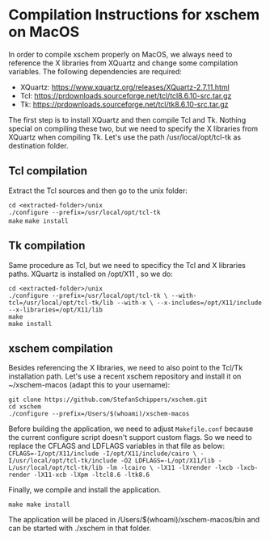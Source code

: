 # Compilation Instructions for xschem on MacOS
In order to compile xschem properly on MacOS, we always need to reference the X libraries from XQuartz
and change some compilation variables. The following dependencies are required:
- XQuartz: https://www.xquartz.org/releases/XQuartz-2.7.11.html
- Tcl: https://prdownloads.sourceforge.net/tcl/tcl8.6.10-src.tar.gz
- Tk: https://prdownloads.sourceforge.net/tcl/tk8.6.10-src.tar.gz  

The first step is to install XQuartz and then compile Tcl and Tk. Nothing special on compiling these two, but
we need to specify the X libraries from XQuartz when compiling Tk. Let's use the path
/usr/local/opt/tcl-tk as destination folder.
## Tcl compilation
Extract the Tcl sources and then go to the unix folder:

`cd <extracted-folder>/unix`  
`./configure --prefix=/usr/local/opt/tcl-tk`  
`make`
`make install`  

## Tk compilation
Same procedure as Tcl, but we need to specificy the Tcl and X libraries paths. XQuartz is installed on
/opt/X11 , so we do:  

`cd <extracted-folder>/unix`  
`./configure --prefix=/usr/local/opt/tcl-tk \
--with-tcl=/usr/local/opt/tcl-tk/lib --with-x \
--x-includes=/opt/X11/include --x-libraries=/opt/X11/lib`  
`make`  
`make install`  

## xschem compilation
Besides referencing the X libraries, we need to also point to the Tcl/Tk installation path. Let's use a recent
xschem repository and install it on ~/xschem-macos (adapt this to your username):  

`git clone https://github.com/StefanSchippers/xschem.git`  
`cd xschem`  
`./configure --prefix=/Users/$(whoami)/xschem-macos`  

Before building the application, we need to adjust `Makefile.conf` because the current configure
script doesn't support custom flags. So we need to replace the CFLAGS and LDFLAGS variables in that file
as below:  
`CFLAGS=-I/opt/X11/include -I/opt/X11/include/cairo \
-I/usr/local/opt/tcl-tk/include -O2
LDFLAGS=-L/opt/X11/lib -L/usr/local/opt/tcl-tk/lib -lm -lcairo \
-lX11 -lXrender -lxcb -lxcb-render -lX11-xcb -lXpm -ltcl8.6 -ltk8.6`  

Finally, we compile and install the application.  

`make
make install`  

The application will be placed in /Users/$(whoami)/xschem-macos/bin and can be started with
./xschem in that folder.

